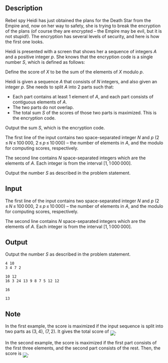 ## Description

<div><p>Rebel spy Heidi has just obtained the plans for the Death Star from the Empire and, now on her way to safety, she is trying to break the encryption of the plans (of course they are encrypted – the Empire may be evil, but it is not stupid!). The encryption has several levels of security, and here is how the first one looks.</p><p>Heidi is presented with a screen that shows her a sequence of integers <span class="tex-span"><i>A</i></span> and a positive integer <span class="tex-span"><i>p</i></span>. She knows that the encryption code is a single number <span class="tex-span"><i>S</i></span>, which is defined as follows:</p><p>Define the <span class="tex-font-style-underline">score</span> of <span class="tex-span"><i>X</i></span> to be the sum of the elements of <span class="tex-span"><i>X</i></span> modulo <span class="tex-span"><i>p</i></span>.</p><p>Heidi is given a sequence <span class="tex-span"><i>A</i></span> that consists of <span class="tex-span"><i>N</i></span> integers, and also given an integer <span class="tex-span"><i>p</i></span>. She needs to split <span class="tex-span"><i>A</i></span> into <span class="tex-span">2</span> parts such that: </p><ul> <li> Each part contains at least <span class="tex-span">1</span> element of <span class="tex-span"><i>A</i></span>, and each part consists of contiguous elements of <span class="tex-span"><i>A</i></span>. </li><li> The two parts do not overlap. </li><li> The total sum <span class="tex-span"><i>S</i></span> of the scores of those two parts is maximized. This is the encryption code. </li></ul><p>Output the sum <span class="tex-span"><i>S</i></span>, which is the encryption code.</p></div><div class="input-specification"><p>The first line of the input contains two space-separated integer <span class="tex-span"><i>N</i></span> and <span class="tex-span"><i>p</i></span> (<span class="tex-span">2 ≤ <i>N</i> ≤ 100 000</span>, <span class="tex-span">2 ≤ <i>p</i> ≤ 10 000</span>) – the number of elements in <span class="tex-span"><i>A</i></span>, and the modulo for computing scores, respectively.</p><p>The second line contains <span class="tex-span"><i>N</i></span> space-separated integers which are the elements of <span class="tex-span"><i>A</i></span>. Each integer is from the interval <span class="tex-span">[1, 1 000 000]</span>.</p></div><div class="output-specification"><p>Output the number <span class="tex-span"><i>S</i></span> as described in the problem statement.</p></div>

## Input

<p>The first line of the input contains two space-separated integer <span class="tex-span"><i>N</i></span> and <span class="tex-span"><i>p</i></span> (<span class="tex-span">2 ≤ <i>N</i> ≤ 100 000</span>, <span class="tex-span">2 ≤ <i>p</i> ≤ 10 000</span>) – the number of elements in <span class="tex-span"><i>A</i></span>, and the modulo for computing scores, respectively.</p><p>The second line contains <span class="tex-span"><i>N</i></span> space-separated integers which are the elements of <span class="tex-span"><i>A</i></span>. Each integer is from the interval <span class="tex-span">[1, 1 000 000]</span>.</p>

## Output

<p>Output the number <span class="tex-span"><i>S</i></span> as described in the problem statement.</p>





```input1
4 10
3 4 7 2

```




```input2
10 12
16 3 24 13 9 8 7 5 12 12

```




```output1
16

```




```output2
13

```



## Note

<p>In the first example, the score is maximized if the input sequence is split into two parts as <span class="tex-span">(3, 4)</span>, <span class="tex-span">(7, 2)</span>. It gives the total score of <img align="middle" class="tex-formula" src="file://xTGk3KXe.png" style="max-width: 100.0%;max-height: 100.0%;">.</p><p>In the second example, the score is maximized if the first part consists of the first three elements, and the second part consists of the rest. Then, the score is <img align="middle" class="tex-formula" src="file://Dv17ZuFV.png" style="max-width: 100.0%;max-height: 100.0%;">.</p>
